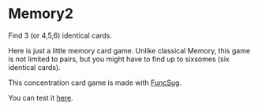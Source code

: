# Memory2

Find 3 (or 4,5,6) identical cards.

Here is just a little memory card game.
Unlike classical Memory, this game is not limited to pairs, but you might have to find up to sixsomes (six identical cards). 

This concentration card game is made with [FuncSug](https://github.com/cl4cnam/funcSug).

You can test it [here](https://cl4cnam.github.io/Memory2/memory.html).
